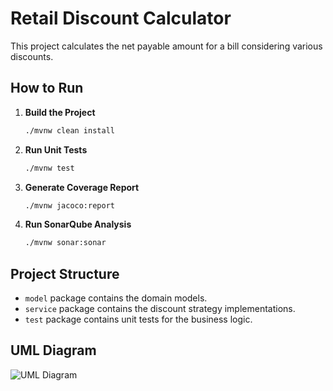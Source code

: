 # Retail Discount Calculator

This project calculates the net payable amount for a bill considering various discounts.

## How to Run

1. **Build the Project**
    ```bash
    ./mvnw clean install
    ```

2. **Run Unit Tests**
    ```bash
    ./mvnw test
    ```

3. **Generate Coverage Report**
    ```bash
    ./mvnw jacoco:report
    ```

4. **Run SonarQube Analysis**
    ```bash
    ./mvnw sonar:sonar
    ```

## Project Structure

- `model` package contains the domain models.
- `service` package contains the discount strategy implementations.
- `test` package contains unit tests for the business logic.

## UML Diagram
![UML Diagram](uml.png)
